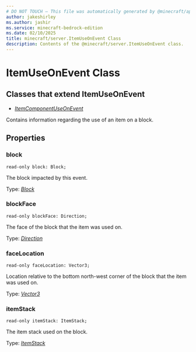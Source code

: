 ```yaml
---
# DO NOT TOUCH — This file was automatically generated by @minecraft/api-docs-generator, to report problems file an issue at https://github.com/Mojang/minecraft-scripting-libraries
author: jakeshirley
ms.author: jashir
ms.service: minecraft-bedrock-edition
ms.date: 02/10/2025
title: minecraft/server.ItemUseOnEvent Class
description: Contents of the @minecraft/server.ItemUseOnEvent class.
---
```

# ItemUseOnEvent Class

## Classes that extend ItemUseOnEvent
- [*ItemComponentUseOnEvent*](ItemComponentUseOnEvent.md)

Contains information regarding the use of an item on a block.

## Properties

### **block**
`read-only block: Block;`

The block impacted by this event.

Type: [*Block*](Block.md)

### **blockFace**
`read-only blockFace: Direction;`

The face of the block that the item was used on.

Type: [*Direction*](Direction.md)

### **faceLocation**
`read-only faceLocation: Vector3;`

Location relative to the bottom north-west corner of the block that the item was used on.

Type: [*Vector3*](Vector3.md)

### **itemStack**
`read-only itemStack: ItemStack;`

The item stack used on the block.

Type: [*ItemStack*](ItemStack.md)
